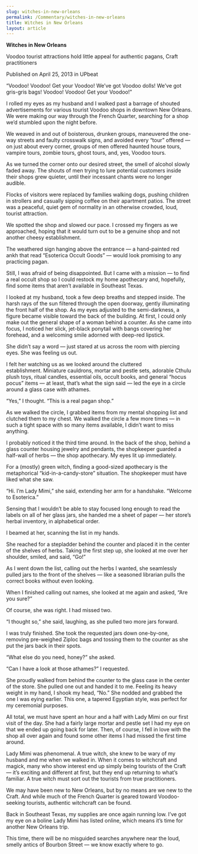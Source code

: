 ```yaml
---
slug: witches-in-new-orleans
permalink: /Commentary/witches-in-new-orleans
title: Witches in New Orleans
layout: article
---
```


__Witches in New Orleans__

Voodoo tourist attractions hold little appeal for authentic pagans, Craft practitioners

Published on April 25, 2013 in UPbeat

“Voodoo\! Voodoo\! Get your Voodoo\! We’ve got Voodoo dolls\! We’ve got gris\-gris bags\! Voodoo\! Voodoo\! Get your Voodoo\!”

I rolled my eyes as my husband and I walked past a barrage of shouted advertisements for various tourist Voodoo shops in downtown New Orleans\. We were making our way through the French Quarter, searching for a shop we’d stumbled upon the night before\.

We weaved in and out of boisterous, drunken groups, maneuvered the one\-way streets and faulty crosswalk signs, and avoided every “tour” offered — on just about every corner, groups of men offered haunted house tours, vampire tours, zombie tours, ghost tours, and, yes, Voodoo tours\.

As we turned the corner onto our desired street, the smell of alcohol slowly faded away\. The shouts of men trying to lure potential customers inside their shops grew quieter, until their incessant chants were no longer audible\.

Flocks of visitors were replaced by families walking dogs, pushing children in strollers and casually sipping coffee on their apartment patios\. The street was a peaceful, quiet gem of normality in an otherwise crowded, loud, tourist attraction\.

We spotted the shop and slowed our pace\. I crossed my fingers as we approached, hoping that it would turn out to be a genuine shop and not another cheesy establishment\.

The weathered sign hanging above the entrance — a hand\-painted red ankh that read “Esoterica Occult Goods” — would look promising to any practicing pagan\. 

Still, I was afraid of being disappointed\. But I came with a mission — to find a real occult shop so I could restock my home apothecary and, hopefully, find some items that aren’t available in Southeast Texas\.

I looked at my husband, took a few deep breaths and stepped inside\. The harsh rays of the sun filtered through the open doorway, gently illuminating the front half of the shop\. As my eyes adjusted to the semi\-darkness, a figure became visible toward the back of the building\. At first, I could only make out the general shape of a woman behind a counter\. As she came into focus, I noticed her slick, jet\-black ponytail with bangs covering her forehead, and a welcoming smile adorned with deep\-red lipstick\.

She didn’t say a word — just stared at us across the room with piercing eyes\. She was feeling us out\.

I felt her watching us as we looked around the cluttered establishment\. Miniature cauldrons, mortar and pestle sets, adorable Cthulu plush toys, ritual candles, essential oils, occult books, and general “hocus pocus” items — at least, that’s what the sign said — led the eye in a circle around a glass case with athames\.

“Yes,” I thought\. “This is a real pagan shop\.”

As we walked the circle, I grabbed items from my mental shopping list and clutched them to my chest\. We walked the circle a few more times — in such a tight space with so many items available, I didn’t want to miss anything\.

I probably noticed it the third time around\. In the back of the shop, behind a glass counter housing jewelry and pendants, the shopkeeper guarded a half\-wall of herbs — the shop apothecary\. My eyes lit up immediately\.

For a \(mostly\) green witch, finding a good\-sized apothecary is the metaphorical “kid\-in\-a\-candy\-store” situation\. The shopkeeper must have liked what she saw\.

“Hi\. I’m Lady Mimi,” she said, extending her arm for a handshake\. “Welcome to Esoterica\.”

Sensing that I wouldn’t be able to stay focused long enough to read the labels on all of her glass jars, she handed me a sheet of paper — her store’s herbal inventory, in alphabetical order\.

I beamed at her, scanning the list in my hands\.

She reached for a stepladder behind the counter and placed it in the center of the shelves of herbs\. Taking the first step up, she looked at me over her shoulder, smiled, and said, “Go\!”

As I went down the list, calling out the herbs I wanted, she seamlessly pulled jars to the front of the shelves — like a seasoned librarian pulls the correct books without even looking\.

When I finished calling out names, she looked at me again and asked, “Are you sure?”

Of course, she was right\. I had missed two\.

“I thought so,” she said, laughing, as she pulled two more jars forward\.

I was truly finished\. She took the requested jars down one\-by\-one, removing pre\-weighed Ziploc bags and tossing them to the counter as she put the jars back in their spots\.

“What else do you need, honey?” she asked\.

“Can I have a look at those athames?” I requested\.

She proudly walked from behind the counter to the glass case in the center of the store\. She pulled one out and handed it to me\. Feeling its heavy weight in my hand, I shook my head, “No\.” She nodded and grabbed the one I was eying earlier\. This one, a tapered Egyptian style, was perfect for my ceremonial purposes\.

All total, we must have spent an hour and a half with Lady Mimi on our first visit of the day\. She had a fairly large mortar and pestle set I had my eye on that we ended up going back for later\. Then, of course, I fell in love with the shop all over again and found some other items I had missed the first time around\.

Lady Mimi was phenomenal\. A true witch, she knew to be wary of my husband and me when we walked in\. When it comes to witchcraft and magick, many who show interest end up simply being tourists of the Craft — it’s exciting and different at first, but they end up returning to what’s familiar\. A true witch must sort out the tourists from true practitioners\.

We may have been new to New Orleans, but by no means are we new to the Craft\. And while much of the French Quarter is geared toward Voodoo\-seeking tourists, authentic witchcraft can be found\.

Back in Southeast Texas, my supplies are once again running low\. I’ve got my eye on a boline Lady Mimi has listed online, which means it’s time for another New Orleans trip\.

This time, there will be no misguided searches anywhere near the loud, smelly antics of Bourbon Street — we know exactly where to go\.


